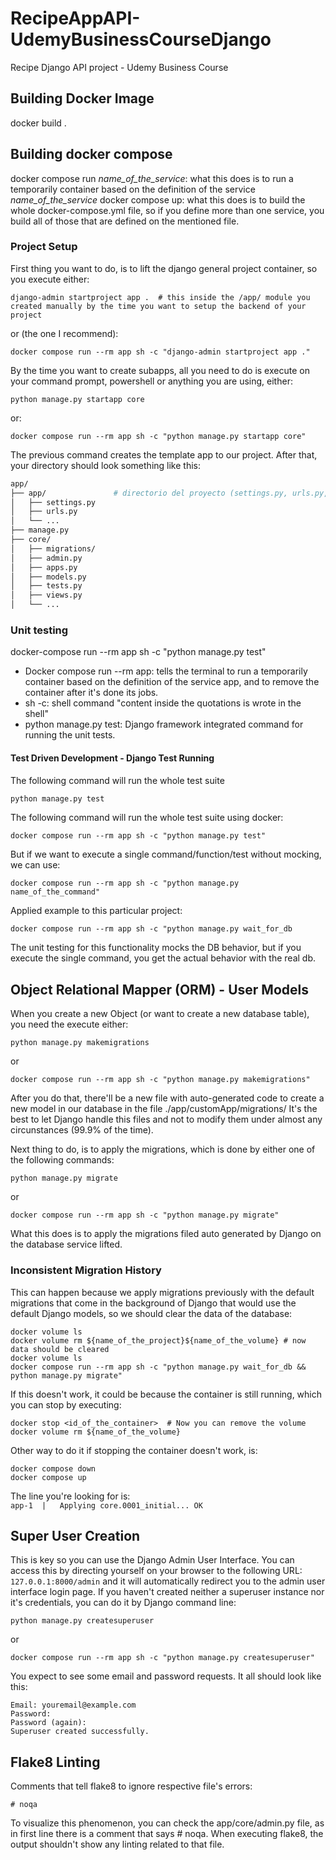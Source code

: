# RecipeAppAPI-UdemyBusinessCourseDjango
Recipe Django API project - Udemy Business Course

## Building Docker Image
docker build .

## Building docker compose
docker compose run *name_of_the_service*: what this does is to run a temporarily container based on the definition of the service *name_of_the_service*
docker compose up: what this does is to build the whole docker-compose.yml file, so if you define more than one service, you build all of those that are defined on the mentioned file.

### Project Setup
First thing you want to do, is to lift the django general project container, so you execute either:
```
django-admin startproject app .  # this inside the /app/ module you created manually by the time you want to setup the backend of your project
```
or (the one I recommend):
```
docker compose run --rm app sh -c "django-admin startproject app ."
```

By the time you want to create subapps, all you need to do is execute on your command prompt, powershell or anything you are using, either:
```
python manage.py startapp core
```
or:
```
docker compose run --rm app sh -c "python manage.py startapp core"
```

The previous command creates the template app to our project. After that, your directory should look something like this:
```bash
app/
├── app/               # directorio del proyecto (settings.py, urls.py, wsgi.py, asgi.py)
│   ├── settings.py
│   ├── urls.py
│   └── ...
├── manage.py
├── core/
│   ├── migrations/
│   ├── admin.py
│   ├── apps.py
│   ├── models.py
│   ├── tests.py
│   ├── views.py
│   └── ...

```

### Unit testing
docker-compose run --rm app sh -c "python manage.py test"
* Docker compose run --rm app: tells the terminal to run a temporarily container based on the definition of the service app, and to remove the container after it's done its jobs.
* sh -c: shell command "content inside the quotations is wrote in the shell"
* python manage.py test: Django framework integrated command for running the unit tests.

#### Test Driven Development - Django Test Running
The following command will run the whole test suite
```bash
python manage.py test
```

The following command will run the whole test suite using docker:
```
docker compose run --rm app sh -c "python manage.py test"
```

But if we want to execute a single command/function/test without mocking, we can use:
```
docker compose run --rm app sh -c "python manage.py name_of_the_command"
```

Applied example to this particular project:
```
docker compose run --rm app sh -c "python manage.py wait_for_db
```
The unit testing for this functionality mocks the DB behavior, but if you execute the single command, you get the actual behavior with the real db.

## Object Relational Mapper (ORM) - User Models
When you create a new Object (or want to create a new database table), you need the execute either:
```
python manage.py makemigrations
```

or

```
docker compose run --rm app sh -c "python manage.py makemigrations"
```
After you do that, there'll be a new file with auto-generated code to create a new model in our database in the file ./app/customApp/migrations/
It's the best to let Django handle this files and not to modify them under almost any circunstances (99.9% of the time).

Next thing to do, is to apply the migrations, which is done by either one of the following commands:
```
python manage.py migrate
```

or

```
docker compose run --rm app sh -c "python manage.py migrate"
```

What this does is to apply the migrations filed auto generated by Django on the database service lifted.

### Inconsistent Migration History

This can happen because we apply migrations previously with the default migrations that come in the background of Django that would use the default Django models, so we should clear the data of the database:

```
docker volume ls
docker volume rm ${name_of_the_project}${name_of_the_volume} # now data should be cleared
docker volume ls
docker compose run --rm app sh -c "python manage.py wait_for_db && python manage.py migrate"
```

If this doesn't work, it could be because the container is still running, which you can stop by executing:

```
docker stop <id_of_the_container>  # Now you can remove the volume
docker volume rm ${name_of_the_volume}
```

Other way to do it if stopping the container doesn't work, is:
```
docker compose down
docker compose up
```

The line you're looking for is: \
```app-1  |   Applying core.0001_initial... OK```

## Super User Creation

This is key so you can use the Django Admin User Interface. You can access this by directing yourself on your browser to the following URL: ```127.0.0.1:8000/admin``` and it will automatically redirect you to the admin user interface login page.
If you haven't created neither a superuser instance nor it's credentials, you can do it by Django command line:
```
python manage.py createsuperuser
```
or
```
docker compose run --rm app sh -c "python manage.py createsuperuser"
```
You expect to see some email and password requests. It all should look like this:
```
Email: youremail@example.com
Password:
Password (again):
Superuser created successfully.
```

## Flake8 Linting
Comments that tell flake8 to ignore respective file's errors:
```
# noqa
```

To visualize this phenomenon, you can check the app/core/admin.py file, as in first line there is a comment that says # noqa. When executing flake8, the output shouldn't show any linting related to that file.